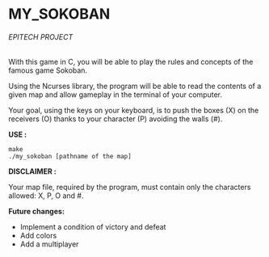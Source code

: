 # MY_SOKOBAN

###### EPITECH PROJECT
With this game in C, you will be able to play the rules and concepts of the famous game Sokoban.

Using the Ncurses library, the program will be able to read the contents of a given map and allow gameplay in the terminal of your computer. 

Your goal, using the keys on your keyboard, is to push the boxes (X) on the receivers (O) thanks to your character (P) avoiding the walls (#).
 

**USE :**
```
make
./my_sokoban [pathname of the map]
 ```

**DISCLAIMER :**

Your map file, required by the program, must contain only the characters allowed: X, P, O and #.

**Future changes:**
- Implement a condition of victory and defeat
- Add colors
- Add a multiplayer
